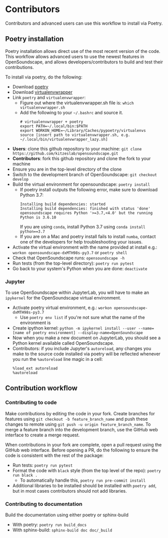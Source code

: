 # Contributors
Contributors and advanced users can use this workflow to install via Poetry.

## Poetry installation
Poetry installation allows direct use of the most recent version of the code.
This workflow allows advanced users to use the newest features in OpenSoundscape,
and allows developers/contributors to build and test their contributions.

To install via poetry, do the following:
* Download [poetry](https://poetry.eustace.io/docs/#installation)
* Download
  [virtualenvwrapper](https://virtualenvwrapper.readthedocs.io/en/latest/install.html)
* Link `poetry` and `virtualenvwrapper`:
  - Figure out where the virtualenvwrapper.sh file is: `which virtualenvwrapper.sh`
  - Add the following to your `~/.bashrc` and source it.
    ```
    # virtualenvwrapper + poetry
    export PATH=~/.local/bin:$PATH
    export WORKON_HOME=~/Library/Caches/pypoetry/virtualenvs
    source [insert path to virtualenvwrapper.sh, e.g. ~/.local/bin/virtualenvwrapper_lazy.sh]
    ```
* **Users**: clone this github repository to your machine:
`git clone https://github.com/kitzeslab/opensoundscape.git`
* **Contributors**: fork this github repository and clone the fork to your machine
* Ensure you are in the top-level directory of the clone
* Switch to the development branch of OpenSoundscape: `git checkout develop`
* Build the virtual environment for opensoundscape: `poetry install`
  - If poetry install outputs the following error, make sure to download Python 3.7:
    ```
    Installing build dependencies: started
    Installing build dependencies: finished with status 'done'
    opensoundscape requires Python '>=3.7,<4.0' but the running Python is 3.6.10
    ```
    If you are using `conda`, install Python 3.7 using `conda install python==3.7`
  - If you are on a Mac and poetry install fails to install `numba`, contact one
    of the developers for help troubleshooting your issues.
* Activate the virtual environment with the name provided at install e.g.: `workon opensoundscape-dxMTH98s-py3.7` or `poetry shell`
* Check that OpenSoundscape runs: `opensoundscape -h`
* Run tests (from the top-level directory): `poetry run pytest`
* Go back to your system's Python when you are done: `deactivate`

### Jupyter
To use OpenSoundscape within JupyterLab, you will have to make an `ipykernel`
for the OpenSoundscape virtual environment.

- Activate poetry virtual environment, e.g.: `workon opensoundscape-dxMTH98s-py3.7`
    - Use `poetry env list` if you're not sure what the name of the environment is
- Create ipython kernel: `python -m ipykernel install --user --name=[name of poetry environment] --display-name=OpenSoundscape`
- Now when you make a new document on JupyterLab, you should see a Python kernel available called OpenSoundscape.
- Contributors: if you include Jupyter's `autoreload`, any changes you make to the source code
  installed via poetry will be reflected whenever you run the `%autoreload` line magic in a cell:
    ```
    %load_ext autoreload
    %autoreload
    ```

## Contribution workflow

### Contributing to code
Make contributions by editing the code in your fork. Create branches
for features using `git checkout -b feature_branch_name` and push these
changes to remote using `git push -u origin feature_branch_name`. To merge a
feature branch into the development branch, use the GitHub
web interface to create a merge request.

When contributions in your fork are complete, open a pull request using the
GitHub web interface. Before opening a PR, do the following to
ensure the code is consistent with the rest of the package:
* Run tests: `poetry run pytest`
* Format the code with `black` style (from the top level of the repo): `poetry run black .`
  * To automatically handle this, `poetry run pre-commit install`
* Additional libraries to be installed should be installed with `poetry add`, but
  in most cases contributors should not add libraries.

### Contributing to documentation

Build the documentation using either poetry or sphinx-build
- With poetry: `poetry run build_docs`
- With sphinx-build: `sphinx-build doc doc/_build`

